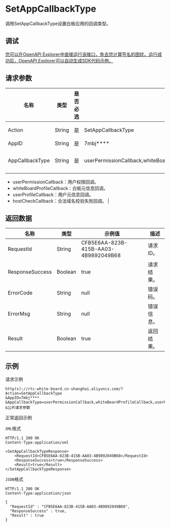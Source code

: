 # SetAppCallbackType

调用SetAppCallbackType设置白板应用的回调类型。

## 调试

[您可以在OpenAPI Explorer中直接运行该接口，免去您计算签名的困扰。运行成功后，OpenAPI Explorer可以自动生成SDK代码示例。](https://api.aliyun.com/#product=rtc-white-board&api=SetAppCallbackType&type=RPC&version=2020-12-14)

## 请求参数

|名称|类型|是否必选|示例值|描述|
|--|--|----|---|--|
|Action|String|是|SetAppCallbackType|系统规定参数。取值：**SetAppCallbackType**。 |
|AppID|String|是|7mbj\*\*\*\*|白板应用唯一标识符。 |
|AppCallbackType|String|是|userPermissionCallback,whiteBoardProfileCallback,userProfileCallback,hostCheckCallback|白板应用的回调类型，多个使用英文逗号（,）分隔。取值范围如下所示：

 -   userPermissionCallback：用户权限回调。
-   whiteBoardProfileCallback：白板元信息回调。
-   userProfileCallback：用户元信息回调。
-   hostCheckCallback：合法域名校验失败回调。 |

## 返回数据

|名称|类型|示例值|描述|
|--|--|---|--|
|RequestId|String|CFB5E6AA-823B-415B-AA03-4B9892049B68|请求ID。 |
|ResponseSuccess|Boolean|true|请求结果。 |
|ErrorCode|String|null|错误码。 |
|ErrorMsg|String|null|错误信息。 |
|Result|Boolean|true|返回结果。 |

## 示例

请求示例

```
http(s)://rtc-white-board.cn-shanghai.aliyuncs.com/?Action=SetAppCallbackType
&AppID=7mbj****
&AppCallbackType=userPermissionCallback,whiteBoardProfileCallback,userProfileCallback,hostCheckCallback
&公共请求参数
```

正常返回示例

`XML`格式

```
HTTP/1.1 200 OK
Content-Type:application/xml

<SetAppCallbackTypeResponse>
    <RequestId>CFB5E6AA-823B-415B-AA03-4B9892049B68</RequestId>
    <ResponseSuccess>true</ResponseSuccess>
    <Result>true</Result>
</SetAppCallbackTypeResponse>
```

`JSON`格式

```
HTTP/1.1 200 OK
Content-Type:application/json

{
  "RequestId" : "CFB5E6AA-823B-415B-AA03-4B9892049B68",
  "ResponseSuccess" : true,
  "Result" : true
}
```

